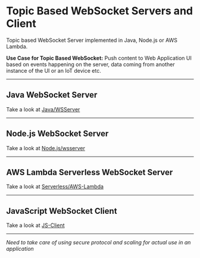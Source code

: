 # Topic Based WebSocket Servers and Client

Topic based WebSocket Server implemented in Java, Node.js or AWS Lambda.

**Use Case for Topic Based WebSocket:**
Push content to Web Application UI based on events happening on the server, data coming from another instance of the UI or an IoT device etc.

** **
## Java WebSocket Server
Take a look at [Java/WSServer](Java/WSServer)


** **
## Node.js WebSocket Server
Take a look at [Node.js/wsserver](Node.js/wsserver)


** **
## AWS Lambda Serverless WebSocket Server
Take a look at [Serverless/AWS-Lambda](Serverless/AWS-Lambda)


** **
## JavaScript WebSocket Client
Take a look at [JS-Client](JS-Client)

** **
*Need to take care of using secure protocol and scaling for actual use in an application*
